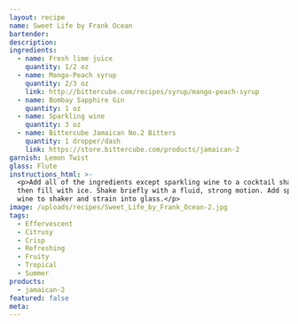 ```yaml
---
layout: recipe
name: Sweet Life by Frank Ocean
bartender:
description:
ingredients:
  - name: Fresh lime juice
    quantity: 1/2 oz
  - name: Mango-Peach syrup
    quantity: 2/3 oz
    link: http://bittercube.com/recipes/syrup/mango-peach-syrup
  - name: Bombay Sapphire Gin
    quantity: 1 oz
  - name: Sparkling wine
    quantity: 3 oz
  - name: Bittercube Jamaican No.2 Bitters
    quantity: 1 dropper/dash
    link: https://store.bittercube.com/products/jamaican-2
garnish: Lemon Twist
glass: Flute
instructions_html: >-
  <p>Add all of the ingredients except sparkling wine to a cocktail shaker and
  then fill with ice. Shake briefly with a fluid, strong motion. Add sparkling
  wine to shaker and strain into glass.</p>
image: /uploads/recipes/Sweet_Life_by_Frank_Ocean-2.jpg
tags:
  - Effervescent
  - Citrusy
  - Crisp
  - Refreshing
  - Fruity
  - Tropical
  - Summer
products:
  - jamaican-2
featured: false
meta:
---
```



